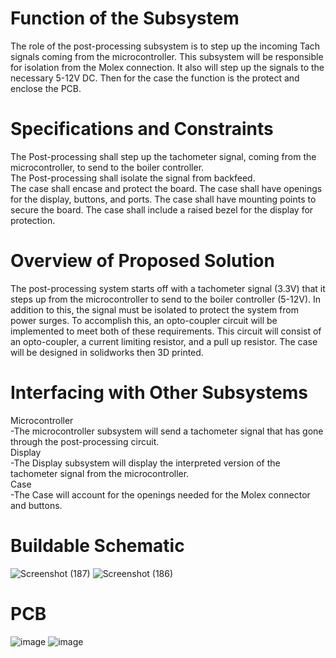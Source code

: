 # Function of the Subsystem  
The role of the post-processing subsystem is to step up the incoming Tach signals coming from the microcontroller. This subsystem will be responsible for isolation from the Molex connection. It also will step up the signals to the necessary 5-12V DC. Then for the case the function is the protect and enclose the PCB.

# Specifications and Constraints  
The Post-processing shall step up the tachometer signal, coming from the microcontroller, to send to the boiler controller.  
The Post-processing shall isolate the signal from backfeed.  
The case shall encase and protect the board.
The case shall have openings for the display, buttons, and ports.
The case shall have mounting points to secure the board.
The case shall include a raised bezel for the display for protection.  

# Overview of Proposed Solution  
The post-processing system starts off with a tachometer signal (3.3V) that it steps up from the microcontroller to send to the boiler controller (5-12V). In addition to this, the signal must be isolated to protect the system from power surges. To accomplish this, an opto-coupler circuit will be implemented to meet both of these requirements. This circuit will consist of an opto-coupler, a current limiting resistor, and a pull up resistor. The case will be designed in solidworks then 3D printed.  

# Interfacing with Other Subsystems
Microcontroller   
-The microcontroller subsystem will send a tachometer signal that has gone through the post-processing circuit.  
Display  
-The Display subsystem will display the interpreted version of the tachometer signal from the microcontroller.  
Case  
-The Case will account for the openings needed for the Molex connector and buttons.  

# Buildable Schematic
![Screenshot (187)](https://github.com/user-attachments/assets/0fdb1b9f-381f-4eac-a8ed-c6e90f26a2d8)
![Screenshot (186)](https://github.com/user-attachments/assets/6c45987b-5658-4cb2-9177-ca0bef23dbe7)

# PCB
![image](https://github.com/user-attachments/assets/a5741e4c-52d9-4d9b-85f0-4c882c560005)
![image](https://github.com/user-attachments/assets/5a6e39ef-8f56-4d20-a397-60724bc26a80)



